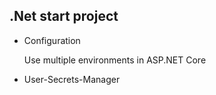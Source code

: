## .Net start project

- Configuration

  Use multiple environments in ASP.NET Core
- User-Secrets-Manager
